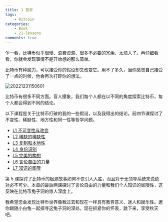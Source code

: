 ```yaml
---
title: 1 哲学
tags:
    - Bitcoin
categories:
    - Book
    - 21-lessons
comments: true
---
```


乍一看，比特币似乎很慢、浪费资源、很多不必要的冗余、太烦人了。再仔细看看，你就会发现事情不是开始想的那么简单。

比特币有种魔力，可以接受你的假设却又改变它。用不了多久，当你感觉自己接受了一点的时候，他会再次打碎你的想法。

![20221231150601](https://raw.githubusercontent.com/wangzhe3224/pic_repo/master/images/20221231150601.png)

比特币有很多不同方面。盲人摸象，我们每个人都在以不同的角度探索比特币，每个人都会得到不同的结论。

以下课程是关于比特币打破的我的一些假设，以及我得出的结论。前四节课探讨了不变性、稀缺性、地方性和同一性等哲学问题。

- [L1 不可变性与改变](./l1.md)
- [L2 稀缺的稀缺性]()
- [L3 复制和本地性]()
- [L4 身份识别]()
- [L5 完美的构想]()
- [L6 言论自由的力量]()
- [L7 知识的局限]()

第 5 课探讨了比特币的起源故事如何不仅引人入胜，而且对于无领导系统来说绝对必不可少。本章的最后两课探讨了言论自由的力量和我们个人知识的局限性，这反映在比特币兔子洞的惊人深度上。

我希望您会发现比特币世界像我过去和现在一样具有教育意义、迷人和娱乐性。邀你跟随小白兔一起探寻这兔子洞的深处。现在抓紧你的怀表，跳下来，享受秋天吧。
